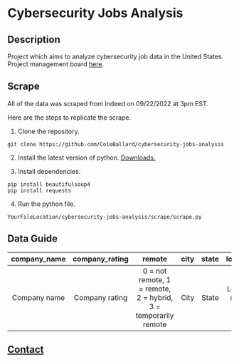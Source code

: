 # Cybersecurity Jobs Analysis

## Description

Project which aims to analyze cybersecurity job data in the United States. Project management board [here](https://trello.com/b/qGnBwsSO/cybersecuirty-jobs-analysis).

## Scrape

All of the data was scraped from Indeed on 09/22/2022 at 3pm EST.

Here are the steps to replicate the scrape.

1. Clone the repository.

```shell
git clone https://github.com/ColeBallard/cybersecurity-jobs-analysis
```

2. Install the latest version of python. [Downloads.](https://www.python.org/downloads/)

3. Install dependencies.

```shell
pip install beautifulsoup4
pip install requests
```

4. Run the python file.

```shell
YourFileLocation/cybersecurity-jobs-analysis/scrape/scrape.py
```

## Data Guide

**company_name**|**company_rating**|**remote**|**city**|**state**|**low_salary**|**high_salary**|**post_age_days**
:-----:|:-----:|:-----:|:-----:|:-----:|:-----:|:-----:|:-----:
Company name| Company rating| 0 = not remote, 1 = remote, 2 = hybrid, 3 = temporarily remote| City| State| Lower end of salary range| Higher end of salary range| The number of days ago the job was posted

## **[Contact](https://coleb.io/contact)**
